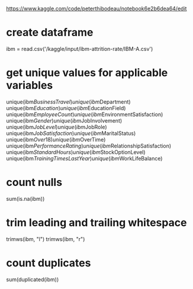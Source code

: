 https://www.kaggle.com/code/peterthibodeau/notebook6e2b6dea64/edit

# create dataframe
ibm = read.csv('/kaggle/input/ibm-attrition-rate/IBM-A.csv')

# get unique values for applicable variables
unique(ibm$BusinessTravel)
unique(ibm$Department)
unique(ibm$Education)
unique(ibm$EducationField)
unique(ibm$EmployeeCount)
unique(ibm$EnvironmentSatisfaction)
unique(ibm$Gender) 
unique(ibm$JobInvolvement)
unique(ibm$JobLevel) 
unique(ibm$JobRole) 
unique(ibm$JobSatisfaction) 
unique(ibm$MaritalStatus) 
unique(ibm$Over18) 
unique(ibm$OverTime)
unique(ibm$PerformanceRating)
unique(ibm$RelationshipSatisfaction) 
unique(ibm$StandardHours) 
unique(ibm$StockOptionLevel)
unique(ibm$TrainingTimesLastYear)
unique(ibm$WorkLifeBalance)

# count nulls
sum(is.na(ibm))

# trim leading and trailing whitespace
trimws(ibm, "l")
trimws(ibm, "r")

# count duplicates
sum(duplicated(ibm))
